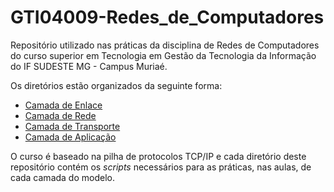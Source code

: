 # GTI04009-Redes_de_Computadores
Repositório utilizado nas práticas da disciplina de Redes de Computadores do curso superior em Tecnologia em Gestão da Tecnologia da Informação do IF SUDESTE MG - Campus Muriaé.

Os diretórios estão organizados da seguinte forma:
- [Camada de Enlace](/camada_enlace/README.md) 
- [Camada de Rede](/camada_rede/README.md) 
- [Camada de Transporte](/camada_transporte/README.md)
- [Camada de Aplicação](/camada_aplicacao/README.md)

O curso é baseado na pilha de protocolos TCP/IP e cada diretório deste repositório contém os <em>scripts</em> necessários para as práticas, nas aulas, de cada camada do modelo.
